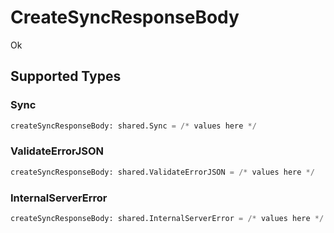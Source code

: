 # CreateSyncResponseBody

Ok


## Supported Types

### Sync

```python
createSyncResponseBody: shared.Sync = /* values here */
```

### ValidateErrorJSON

```python
createSyncResponseBody: shared.ValidateErrorJSON = /* values here */
```

### InternalServerError

```python
createSyncResponseBody: shared.InternalServerError = /* values here */
```

